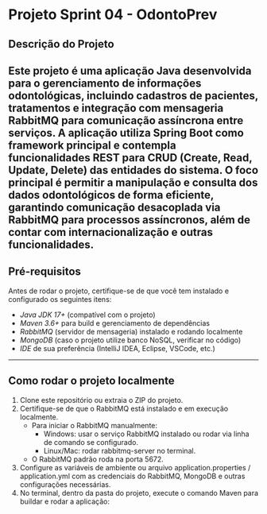 # Projeto Sprint 04 - OdontoPrev
## Descrição do Projeto
Este projeto é uma aplicação Java desenvolvida para o gerenciamento de informações odontológicas, incluindo cadastros de pacientes, tratamentos e integração com mensageria RabbitMQ para comunicação assíncrona entre serviços. A aplicação utiliza Spring Boot como framework principal e contempla funcionalidades REST para CRUD (Create, Read, Update, Delete) das entidades do sistema.
O foco principal é permitir a manipulação e consulta dos dados odontológicos de forma eficiente, garantindo comunicação desacoplada via RabbitMQ para processos assíncronos, além de contar com internacionalização e outras funcionalidades.
---
## Pré-requisitos
Antes de rodar o projeto, certifique-se de que você tem instalado e configurado os seguintes itens:
- *Java JDK 17+* (compatível com o projeto)
- *Maven 3.6+* para build e gerenciamento de dependências
- *RabbitMQ* (servidor de mensageria) instalado e rodando localmente
- *MongoDB* (caso o projeto utilize banco NoSQL, verificar no código)
- *IDE* de sua preferência (IntelliJ IDEA, Eclipse, VSCode, etc.)
---
## Como rodar o projeto localmente
1. Clone este repositório ou extraia o ZIP do projeto.
2. Certifique-se de que o RabbitMQ está instalado e em execução localmente.
   - Para iniciar o RabbitMQ manualmente:
     - Windows: usar o serviço RabbitMQ instalado ou rodar via linha de comando se configurado.
     - Linux/Mac: rodar rabbitmq-server no terminal.
   - O RabbitMQ padrão roda na porta 5672.
3. Configure as variáveis de ambiente ou arquivo application.properties / application.yml com as credenciais do RabbitMQ, MongoDB e outras configurações necessárias.
4. No terminal, dentro da pasta do projeto, execute o comando Maven para buildar e rodar a aplicação:
   ```bash
